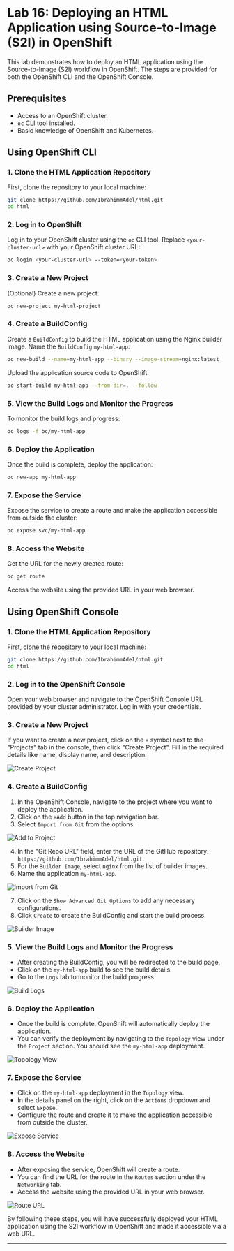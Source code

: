 

# Lab 16: Deploying an HTML Application using Source-to-Image (S2I) in OpenShift

This lab demonstrates how to deploy an HTML application using the Source-to-Image (S2I) workflow in OpenShift. The steps are provided for both the OpenShift CLI and the OpenShift Console.

## Prerequisites
- Access to an OpenShift cluster.
- `oc` CLI tool installed.
- Basic knowledge of OpenShift and Kubernetes.

## Using OpenShift CLI

### 1. Clone the HTML Application Repository
First, clone the repository to your local machine:
```sh
git clone https://github.com/IbrahimmAdel/html.git
cd html
```

### 2. Log in to OpenShift
Log in to your OpenShift cluster using the `oc` CLI tool. Replace `<your-cluster-url>` with your OpenShift cluster URL:
```sh
oc login <your-cluster-url> --token=<your-token>
```

### 3. Create a New Project
(Optional) Create a new project:
```sh
oc new-project my-html-project
```

### 4. Create a BuildConfig
Create a `BuildConfig` to build the HTML application using the Nginx builder image. Name the `BuildConfig` `my-html-app`:
```sh
oc new-build --name=my-html-app --binary --image-stream=nginx:latest
```

Upload the application source code to OpenShift:
```sh
oc start-build my-html-app --from-dir=. --follow
```

### 5. View the Build Logs and Monitor the Progress
To monitor the build logs and progress:
```sh
oc logs -f bc/my-html-app
```

### 6. Deploy the Application
Once the build is complete, deploy the application:
```sh
oc new-app my-html-app
```

### 7. Expose the Service
Expose the service to create a route and make the application accessible from outside the cluster:
```sh
oc expose svc/my-html-app
```

### 8. Access the Website
Get the URL for the newly created route:
```sh
oc get route
```
Access the website using the provided URL in your web browser.

## Using OpenShift Console

### 1. Clone the HTML Application Repository
First, clone the repository to your local machine:
```sh
git clone https://github.com/IbrahimmAdel/html.git
cd html
```

### 2. Log in to the OpenShift Console
Open your web browser and navigate to the OpenShift Console URL provided by your cluster administrator. Log in with your credentials.

### 3. Create a New Project
If you want to create a new project, click on the `+` symbol next to the "Projects" tab in the console, then click "Create Project". Fill in the required details like name, display name, and description.

![Create Project](images/1-create-project.png)

### 4. Create a BuildConfig
1. In the OpenShift Console, navigate to the project where you want to deploy the application.
2. Click on the `+Add` button in the top navigation bar.
3. Select `Import from Git` from the options.

![Add to Project](images/2-add-to-project.png)

4. In the "Git Repo URL" field, enter the URL of the GitHub repository: `https://github.com/IbrahimmAdel/html.git`.
5. For the `Builder Image`, select `nginx` from the list of builder images.
6. Name the application `my-html-app`.

![Import from Git](images/3-import-from-git.png)

7. Click on the `Show Advanced Git Options` to add any necessary configurations.
8. Click `Create` to create the BuildConfig and start the build process.

![Builder Image](images/4-builder-image.png)

### 5. View the Build Logs and Monitor the Progress
- After creating the BuildConfig, you will be redirected to the build page.
- Click on the `my-html-app` build to see the build details.
- Go to the `Logs` tab to monitor the build progress.

![Build Logs](images/5-build-logs.png)

### 6. Deploy the Application
- Once the build is complete, OpenShift will automatically deploy the application.
- You can verify the deployment by navigating to the `Topology` view under the `Project` section. You should see the `my-html-app` deployment.

![Topology View](images/6-topology-view.png)

### 7. Expose the Service
- Click on the `my-html-app` deployment in the `Topology` view.
- In the details panel on the right, click on the `Actions` dropdown and select `Expose`.
- Configure the route and create it to make the application accessible from outside the cluster.

![Expose Service](images/7-expose-service.png)

### 8. Access the Website
- After exposing the service, OpenShift will create a route.
- You can find the URL for the route in the `Routes` section under the `Networking` tab.
- Access the website using the provided URL in your web browser.

![Route URL](images/8-route-url.png)

By following these steps, you will have successfully deployed your HTML application using the S2I workflow in OpenShift and made it accessible via a web URL.

---
